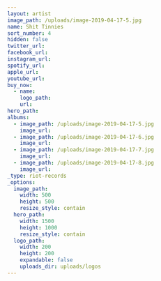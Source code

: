 ```yaml
---
layout: artist
image_path: /uploads/image-2019-04-17-5.jpg
name: Shit Tinnies
sort_number: 4
hidden: false
twitter_url:
facebook_url:
instagram_url:
spotify_url:
apple_url:
youtube_url:
buy_now:
  - name:
    logo_path:
    url:
hero_path:
albums:
  - image_path: /uploads/image-2019-04-17-5.jpg
    image_url:
  - image_path: /uploads/image-2019-04-17-6.jpg
    image_url:
  - image_path: /uploads/image-2019-04-17-7.jpg
    image_url:
  - image_path: /uploads/image-2019-04-17-8.jpg
    image_url:
_type: riot-records
_options:
  image_path:
    width: 500
    height: 500
    resize_style: contain
  hero_path:
    width: 1500
    height: 1000
    resize_style: contain
  logo_path:
    width: 200
    height: 200
    expandable: false
    uploads_dir: uploads/logos
---
```


